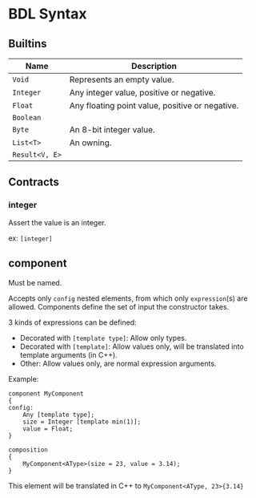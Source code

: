# BDL Syntax

## Builtins

| Name           | Description                                     |
| -------------- | ----------------------------------------------- |
| `Void`         | Represents an empty value.                      |
| `Integer`      | Any integer value, positive or negative.        |
| `Float`        | Any floating point value, positive or negative. |
| `Boolean`      |                                                 |
| `Byte`         | An 8-bit integer value.                         |
| `List<T>`      | An owning.                                      |
| `Result<V, E>` |                                                 |

## Contracts

### integer

Assert the value is an integer.

ex: `[integer]`

## component

Must be named.

Accepts only `config` nested elements, from which only `expression`(s) are allowed.
Components define the set of input the constructor takes.

3 kinds of expressions can be defined:

- Decorated with `[template type]`: Allow only types.
- Decorated with `[template]`: Allow values only, will be translated into template arguments (in C++).
- Other: Allow values only, are normal expression arguments.

Example:

```bdl
component MyComponent
{
config:
    Any [template type];
    size = Integer [template min(1)];
    value = Float;
}

composition
{
    MyComponent<AType>(size = 23, value = 3.14);
}
```

This element will be translated in C++ to `MyComponent<AType, 23>{3.14}`

